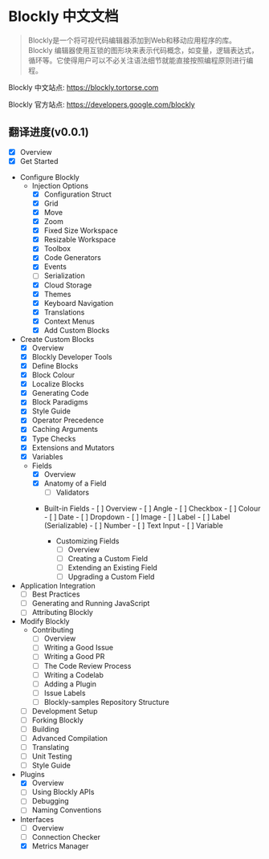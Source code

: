 # Blockly 中文文档

> Blockly是一个将可视代码编辑器添加到Web和移动应用程序的库。 Blockly 编辑器使用互锁的图形块来表示代码概念，如变量，逻辑表达式，循环等。它使得用户可以不必关注语法细节就能直接按照编程原则进行编程。

Blockly 中文站点: <https://blockly.tortorse.com>

Blockly 官方站点: <https://developers.google.com/blockly>

## 翻译进度(v0.0.1)

- [x] Overview
- [x] Get Started
- Configure Blockly
  - Injection Options
    - [x] Configuration Struct
    - [x] Grid
    - [x] Move
    - [x] Zoom
	- [x] Fixed Size Workspace
	- [x] Resizable Workspace
	- [x] Toolbox
	- [x] Code Generators
	- [x] Events
	- [ ] Serialization
	- [x] Cloud Storage
	- [x] Themes
	- [x] Keyboard Navigation
	- [x] Translations
	- [x] Context Menus
	- [x] Add Custom Blocks
- Create Custom Blocks
	- [x] Overview
	- [x] Blockly Developer Tools
	- [x] Define Blocks
	- [x] Block Colour
	- [x] Localize Blocks
	- [x] Generating Code
	- [x] Block Paradigms
	- [x] Style Guide
	- [x] Operator Precedence
	- [x] Caching Arguments
	- [x] Type Checks
	- [x] Extensions and Mutators
	- [x] Variables
  - Fields
	  - [x] Overview
	  - [x] Anatomy of a Field
		- [ ] Validators
  	- Built-in Fields
		  - [ ] Overview
		  - [ ] Angle
		  - [ ] Checkbox
		  - [ ] Colour
		  - [ ] Date
		  - [ ] Dropdown
		  - [ ] Image
		  - [ ] Label
		  - [ ] Label (Serializable)
		  - [ ] Number
		  - [ ] Text Input
		  - [ ] Variable
			
		- Customizing Fields
			- [ ] Overview
			- [ ] Creating a Custom Field
			- [ ] Extending an Existing Field
			- [ ] Upgrading a Custom Field
- Application Integration
  - [ ] Best Practices
  - [ ] Generating and Running JavaScript
  - [ ] Attributing Blockly
- Modify Blockly
  - Contributing
    - [ ] Overview
    - [ ] Writing a Good Issue
    - [ ] Writing a Good PR
    - [ ] The Code Review Process
    - [ ] Writing a Codelab
    - [ ] Adding a Plugin
    - [ ] Issue Labels
    - [ ] Blockly-samples Repository Structure
  - [ ] Development Setup
  - [ ] Forking Blockly
  - [ ] Building
  - [ ] Advanced Compilation
  - [ ] Translating
  - [ ] Unit Testing
  - [ ] Style Guide
 - Plugins
    - [x] Overview
    - [ ] Using Blockly APIs
    - [ ] Debugging
    - [ ] Naming Conventions
  - Interfaces
    - [ ] Overview
    - [ ] Connection Checker
    - [x] Metrics Manager
